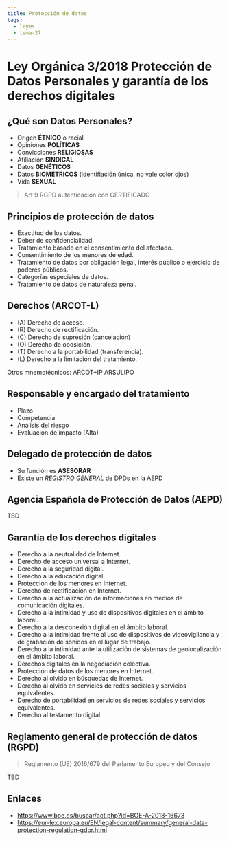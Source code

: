 ```yaml
---
title: Protección de datos
tags:
  - leyes
  - tema-27
---
```

# Ley Orgánica 3/2018 Protección de Datos Personales y garantía de los derechos digitales

## ¿Qué son Datos Personales?
* Origen **ÉTNICO** o racial
* Opiniones **POLÍTICAS**
* Convicciones **RELIGIOSAS**
* Afiliación **SINDICAL**
* Datos **GENÉTICOS**
* Datos **BIOMÉTRICOS** (identifiación única, no vale color ojos)
* Vida **SEXUAL**
> Art 9 RGPD autenticación con CERTIFICADO


## Principios de protección de datos
* Exactitud de los datos.
* Deber de confidencialidad.
* Tratamiento basado en el consentimiento del afectado.
* Consentimiento de los menores de edad.
* Tratamiento de datos por obligación legal, interés público o ejercicio de poderes públicos.
* Categorías especiales de datos.
* Tratamiento de datos de naturaleza penal.

## Derechos (ARCOT-L)
* (A) Derecho de acceso.
* (R) Derecho de rectificación.
* (C) Derecho de supresión (cancelación)
* (O) Derecho de oposición.
* (T) Derecho a la portabilidad (transferencia).
* (L) Derecho a la limitación del tratamiento.

Otros mnemotécnicos: ARCOT+IP ARSULIPO

## Responsable y encargado del tratamiento
* Plazo
* Competencia
* Análisis del riesgo
* Evaluación de impacto (Alta)

## Delegado de protección de datos
* Su función es **ASESORAR**
* Existe un _REGISTRO GENERAL_ de DPDs en la AEPD
  
## Agencia Española de Protección de Datos (AEPD)
TBD
## Garantía de los derechos digitales
* Derecho a la neutralidad de Internet.
* Derecho de acceso universal a Internet.
* Derecho a la seguridad digital.
* Derecho a la educación digital.
* Protección de los menores en Internet.
* Derecho de rectificación en Internet.
* Derecho a la actualización de informaciones en medios de comunicación digitales.
* Derecho a la intimidad y uso de dispositivos digitales en el ámbito laboral.
* Derecho a la desconexión digital en el ámbito laboral.
* Derecho a la intimidad frente al uso de dispositivos de videovigilancia y de grabación de sonidos en el lugar de trabajo.
* Derecho a la intimidad ante la utilización de sistemas de geolocalización en el ámbito laboral.
* Derechos digitales en la negociación colectiva.
* Protección de datos de los menores en Internet.
* Derecho al olvido en búsquedas de Internet.
* Derecho al olvido en servicios de redes sociales y servicios equivalentes.
* Derecho de portabilidad en servicios de redes sociales y servicios equivalentes.
* Derecho al testamento digital.

## Reglamento general de protección de datos (RGPD)
> Reglamento (UE) 2016/679 del Parlamento Europeo y del Consejo

TBD

## Enlaces
* https://www.boe.es/buscar/act.php?id=BOE-A-2018-16673
* https://eur-lex.europa.eu/EN/legal-content/summary/general-data-protection-regulation-gdpr.html
